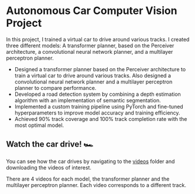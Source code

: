 # Autonomous Car Computer Vision Project

In this project, I trained a virtual car to drive around various tracks. I created three different models: A transformer planner, based on the Perceiver architecture, a convolutional neural network planner, and a multilayer perceptron planner.

* Designed a transformer planner based on the Perceiver architecture to train a virtual car to drive around various tracks. Also designed a convolutional neural network planner and a multilayer perceptron planner to compare performance.
* Developed a road detection system by combining a depth estimation algorithm with an implementation of semantic segmentation.
* Implemented a custom training pipeline using PyTorch and fine-tuned hyperparameters to improve model accuracy and training efficiency.
* Achieved 90% track coverage and 100% track completion rate with the most optimal model.



## Watch the car drive! 🏎️

You can see how the car drives by navigating to the [videos](https://github.com/ryanxshah/self-driving-car/tree/main/videos) folder and downloading the videos of interest.

There are 4 videos for each model, the transformer planner and the multilayer perceptron planner. Each video corresponds to a different track.
